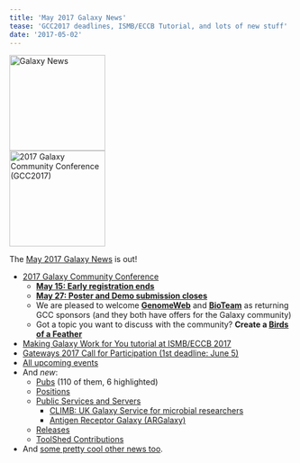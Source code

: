 ```yaml
---
title: 'May 2017 Galaxy News'
tease: 'GCC2017 deadlines, ISMB/ECCB Tutorial, and lots of new stuff'
date: '2017-05-02'
---
```

<div class='right'><a href='/src/galaxy-updates/2017-05/index.md'><img src="/src/images/galaxy-logos/GalaxyNews.png" alt="Galaxy News" width="170" /></a><br />
<a href="https://gcc2017.sciencesconf.org/"><img src='/src/images/logos/gcc2017-logo-300.png' alt='2017 Galaxy Community Conference (GCC2017)' width="170" /></a>
</div>

The [May 2017 Galaxy News](/src/galaxy-updates/2017-05/index.md) is out!  

* [2017 Galaxy Community Conference](/src/galaxy-updates/2017-05/index.md#2017-galaxy-community-conference)
  * **[May 15: Early registration ends](/src/galaxy-updates/2017-05/index.md#early-registration-closes-may-15)**
  * **[May 27: Poster and Demo submission closes](/src/galaxy-updates/2017-05/index.md#poster-and-demo-submission-closes-may-27)**
  * We are pleased to welcome **[GenomeWeb](/src/galaxy-updates/2017-05/index.md#genomeweb)** and **[BioTeam](/src/galaxy-updates/2017-05/index.md#bioteam)** as returning GCC sponsors (and they both have offers for the Galaxy community)
  *  Got a topic you want to discuss with the community?  **Create a [Birds of a Feather](/src/galaxy-updates/2017-05/index.md#gcc2017-call-for-bofs-)**
* [Making Galaxy Work for You tutorial at ISMB/ECCB 2017](/src/galaxy-updates/2017-05/index.md#galaxy-tutorial-ismb-eccb-2017)
* [Gateways 2017 Call for Participation (1st deadline: June 5)](/src/galaxy-updates/2017-05/index.md#gateways-2017-call-for-participation-1st-deadline-june-5-)
* [All upcoming events](/src/galaxy-updates/2017-05/index.md#all-upcoming-events)
* And *new*:
  * [Pubs](/src/galaxy-updates/2017-05/index.md#new-publications) (110 of them, 6 highlighted)
  * [Positions](/src/galaxy-updates/2017-05/index.md#who-s-hiring)
  * [Public Services and Servers](/src/galaxy-updates/2017-05/index.md#public-galaxy-server-news)
    * [CLIMB: UK Galaxy Service for microbial researchers](/src/galaxy-updates/2017-05/index.md#united-kingdom-climb)
    * [Antigen Receptor Galaxy (ARGalaxy)](/src/galaxy-updates/2017-05/index.md#antigen-receptor-galaxy-argalaxy-)
  * [Releases](/src/galaxy-updates/2017-05/index.md#releases)
  * [ToolShed Contributions](/src/galaxy-updates/2017-05/index.md#toolshed-contributions)
* And [some pretty cool other news too](/src/galaxy-updates/2017-05/index.md#other-news).

